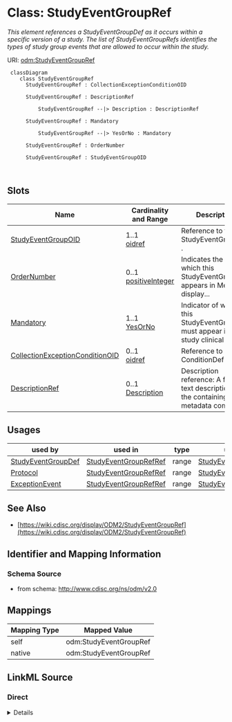 # Class: StudyEventGroupRef


_This element references a StudyEventGroupDef as it occurs within a specific version of a study. The list of StudyEventGroupRefs identifies the types of study group events that are allowed to occur within the study._





URI: [odm:StudyEventGroupRef](http://www.cdisc.org/ns/odm/v2.0/StudyEventGroupRef)



```mermaid
 classDiagram
    class StudyEventGroupRef
      StudyEventGroupRef : CollectionExceptionConditionOID
        
      StudyEventGroupRef : DescriptionRef
        
          StudyEventGroupRef --|> Description : DescriptionRef
        
      StudyEventGroupRef : Mandatory
        
          StudyEventGroupRef --|> YesOrNo : Mandatory
        
      StudyEventGroupRef : OrderNumber
        
      StudyEventGroupRef : StudyEventGroupOID
        
      
```




<!-- no inheritance hierarchy -->


## Slots

| Name | Cardinality and Range | Description | Inheritance |
| ---  | --- | --- | --- |
| [StudyEventGroupOID](StudyEventGroupOID.md) | 1..1 <br/> [oidref](oidref.md) | Reference to the StudyEventGroupDef . | direct |
| [OrderNumber](OrderNumber.md) | 0..1 <br/> [positiveInteger](positiveInteger.md) | Indicates the order in which this StudyEventGroup appears in Metadata display... | direct |
| [Mandatory](Mandatory.md) | 1..1 <br/> [YesOrNo](YesOrNo.md) | Indicator of whether this StudyEventGroup must appear in the study clinical d... | direct |
| [CollectionExceptionConditionOID](CollectionExceptionConditionOID.md) | 0..1 <br/> [oidref](oidref.md) | Reference to a ConditionDef | direct |
| [DescriptionRef](DescriptionRef.md) | 0..1 <br/> [Description](Description.md) | Description reference: A free-text description of the containing metadata com... | direct |





## Usages

| used by | used in | type | used |
| ---  | --- | --- | --- |
| [StudyEventGroupDef](StudyEventGroupDef.md) | [StudyEventGroupRefRef](StudyEventGroupRefRef.md) | range | [StudyEventGroupRef](StudyEventGroupRef.md) |
| [Protocol](Protocol.md) | [StudyEventGroupRefRef](StudyEventGroupRefRef.md) | range | [StudyEventGroupRef](StudyEventGroupRef.md) |
| [ExceptionEvent](ExceptionEvent.md) | [StudyEventGroupRefRef](StudyEventGroupRefRef.md) | range | [StudyEventGroupRef](StudyEventGroupRef.md) |






## See Also

* [https://wiki.cdisc.org/display/ODM2/StudyEventGroupRef](https://wiki.cdisc.org/display/ODM2/StudyEventGroupRef)

## Identifier and Mapping Information







### Schema Source


* from schema: http://www.cdisc.org/ns/odm/v2.0





## Mappings

| Mapping Type | Mapped Value |
| ---  | ---  |
| self | odm:StudyEventGroupRef |
| native | odm:StudyEventGroupRef |





## LinkML Source

<!-- TODO: investigate https://stackoverflow.com/questions/37606292/how-to-create-tabbed-code-blocks-in-mkdocs-or-sphinx -->

### Direct

<details>
```yaml
name: StudyEventGroupRef
description: This element references a StudyEventGroupDef as it occurs within a specific
  version of a study. The list of StudyEventGroupRefs identifies the types of study
  group events that are allowed to occur within the study.
from_schema: http://www.cdisc.org/ns/odm/v2.0
see_also:
- https://wiki.cdisc.org/display/ODM2/StudyEventGroupRef
slots:
- StudyEventGroupOID
- OrderNumber
- Mandatory
- CollectionExceptionConditionOID
- DescriptionRef
slot_usage:
  StudyEventGroupOID:
    name: StudyEventGroupOID
    description: Reference to the StudyEventGroupDef .
    comments:
    - 'Required

      range:oidref

      The StudyEventGroupOID value must match the OID attribute for a StudyEventGroupDef
      in this Study/MetaDataVersion. The StudyEventGroupRefs within a Protocol must
      not have duplicate StudyEventGroupOID values.'
    domain_of:
    - StudyEventGroupRef
    - AbsoluteTimingConstraint
    range: oidref
    required: true
  OrderNumber:
    name: OrderNumber
    description: Indicates the order in which this StudyEventGroup appears in Metadata
      displays or data entry applications.
    comments:
    - 'Optional

      range:positiveInteger

      The StudyEventGroupRefs within a Protocol must not have duplicate OrderNumber
      values.'
    domain_of:
    - StudyEventGroupRef
    - StudyEventRef
    - ItemGroupRef
    - ItemRef
    - CodeListItem
    - Parameter
    - ReturnValue
    - StudyEndPointRef
    range: positiveInteger
  Mandatory:
    name: Mandatory
    description: Indicator of whether this StudyEventGroup must appear in the study
      clinical data for each subject per the study protocol.
    comments:
    - 'Required

      enum values:(Yes | No)

      When the value is Yes, the data for each subject in the study must include a
      StudyEventData element with this StudyEventGroupOID.'
    domain_of:
    - StudyEventGroupRef
    - StudyEventRef
    - ItemGroupRef
    - ItemRef
    range: YesOrNo
    required: true
  CollectionExceptionConditionOID:
    name: CollectionExceptionConditionOID
    description: Reference to a ConditionDef
    comments:
    - 'Optional

      range:oidref

      The CollectionExceptionConditionOID value must match the OID attribute for a
      ConditionDef in this Study/MetaDataVersion.'
    domain_of:
    - StudyEventGroupRef
    - StudyEventRef
    - ItemGroupRef
    - ItemRef
    range: oidref
  DescriptionRef:
    name: DescriptionRef
    domain_of:
    - Study
    - MetaDataVersion
    - ValueListDef
    - StudyEventGroupRef
    - StudyEventGroupDef
    - StudyEventDef
    - ItemGroupDef
    - Origin
    - ItemDef
    - CodeList
    - CodeListItem
    - MethodDef
    - ConditionDef
    - CommentDef
    - Protocol
    - StudyStructure
    - TrialPhase
    - StudyIndication
    - StudyIntervention
    - StudyObjective
    - StudyEndPoint
    - StudyTargetPopulation
    - StudyEstimand
    - IntercurrentEvent
    - SummaryMeasure
    - Arm
    - Epoch
    - TransitionTimingConstraint
    - AbsoluteTimingConstraint
    - RelativeTimingConstraint
    - DurationTimingConstraint
    - WorkflowDef
    - Criterion
    - ExceptionEvent
    - Organization
    - Location
    - ODMFileMetadata
    range: Description
    maximum_cardinality: 1
class_uri: odm:StudyEventGroupRef

```
</details>

### Induced

<details>
```yaml
name: StudyEventGroupRef
description: This element references a StudyEventGroupDef as it occurs within a specific
  version of a study. The list of StudyEventGroupRefs identifies the types of study
  group events that are allowed to occur within the study.
from_schema: http://www.cdisc.org/ns/odm/v2.0
see_also:
- https://wiki.cdisc.org/display/ODM2/StudyEventGroupRef
slot_usage:
  StudyEventGroupOID:
    name: StudyEventGroupOID
    description: Reference to the StudyEventGroupDef .
    comments:
    - 'Required

      range:oidref

      The StudyEventGroupOID value must match the OID attribute for a StudyEventGroupDef
      in this Study/MetaDataVersion. The StudyEventGroupRefs within a Protocol must
      not have duplicate StudyEventGroupOID values.'
    domain_of:
    - StudyEventGroupRef
    - AbsoluteTimingConstraint
    range: oidref
    required: true
  OrderNumber:
    name: OrderNumber
    description: Indicates the order in which this StudyEventGroup appears in Metadata
      displays or data entry applications.
    comments:
    - 'Optional

      range:positiveInteger

      The StudyEventGroupRefs within a Protocol must not have duplicate OrderNumber
      values.'
    domain_of:
    - StudyEventGroupRef
    - StudyEventRef
    - ItemGroupRef
    - ItemRef
    - CodeListItem
    - Parameter
    - ReturnValue
    - StudyEndPointRef
    range: positiveInteger
  Mandatory:
    name: Mandatory
    description: Indicator of whether this StudyEventGroup must appear in the study
      clinical data for each subject per the study protocol.
    comments:
    - 'Required

      enum values:(Yes | No)

      When the value is Yes, the data for each subject in the study must include a
      StudyEventData element with this StudyEventGroupOID.'
    domain_of:
    - StudyEventGroupRef
    - StudyEventRef
    - ItemGroupRef
    - ItemRef
    range: YesOrNo
    required: true
  CollectionExceptionConditionOID:
    name: CollectionExceptionConditionOID
    description: Reference to a ConditionDef
    comments:
    - 'Optional

      range:oidref

      The CollectionExceptionConditionOID value must match the OID attribute for a
      ConditionDef in this Study/MetaDataVersion.'
    domain_of:
    - StudyEventGroupRef
    - StudyEventRef
    - ItemGroupRef
    - ItemRef
    range: oidref
  DescriptionRef:
    name: DescriptionRef
    domain_of:
    - Study
    - MetaDataVersion
    - ValueListDef
    - StudyEventGroupRef
    - StudyEventGroupDef
    - StudyEventDef
    - ItemGroupDef
    - Origin
    - ItemDef
    - CodeList
    - CodeListItem
    - MethodDef
    - ConditionDef
    - CommentDef
    - Protocol
    - StudyStructure
    - TrialPhase
    - StudyIndication
    - StudyIntervention
    - StudyObjective
    - StudyEndPoint
    - StudyTargetPopulation
    - StudyEstimand
    - IntercurrentEvent
    - SummaryMeasure
    - Arm
    - Epoch
    - TransitionTimingConstraint
    - AbsoluteTimingConstraint
    - RelativeTimingConstraint
    - DurationTimingConstraint
    - WorkflowDef
    - Criterion
    - ExceptionEvent
    - Organization
    - Location
    - ODMFileMetadata
    range: Description
    maximum_cardinality: 1
attributes:
  StudyEventGroupOID:
    name: StudyEventGroupOID
    description: Reference to the StudyEventGroupDef .
    comments:
    - 'Required

      range:oidref

      The StudyEventGroupOID value must match the OID attribute for a StudyEventGroupDef
      in this Study/MetaDataVersion. The StudyEventGroupRefs within a Protocol must
      not have duplicate StudyEventGroupOID values.'
    from_schema: http://www.cdisc.org/ns/odm/v2.0
    rank: 1000
    alias: StudyEventGroupOID
    owner: StudyEventGroupRef
    domain_of:
    - StudyEventGroupRef
    - AbsoluteTimingConstraint
    range: oidref
    required: true
  OrderNumber:
    name: OrderNumber
    description: Indicates the order in which this StudyEventGroup appears in Metadata
      displays or data entry applications.
    comments:
    - 'Optional

      range:positiveInteger

      The StudyEventGroupRefs within a Protocol must not have duplicate OrderNumber
      values.'
    from_schema: http://www.cdisc.org/ns/odm/v2.0
    rank: 1000
    alias: OrderNumber
    owner: StudyEventGroupRef
    domain_of:
    - StudyEventGroupRef
    - StudyEventRef
    - ItemGroupRef
    - ItemRef
    - CodeListItem
    - Parameter
    - ReturnValue
    - StudyEndPointRef
    range: positiveInteger
  Mandatory:
    name: Mandatory
    description: Indicator of whether this StudyEventGroup must appear in the study
      clinical data for each subject per the study protocol.
    comments:
    - 'Required

      enum values:(Yes | No)

      When the value is Yes, the data for each subject in the study must include a
      StudyEventData element with this StudyEventGroupOID.'
    from_schema: http://www.cdisc.org/ns/odm/v2.0
    rank: 1000
    alias: Mandatory
    owner: StudyEventGroupRef
    domain_of:
    - StudyEventGroupRef
    - StudyEventRef
    - ItemGroupRef
    - ItemRef
    range: YesOrNo
    required: true
  CollectionExceptionConditionOID:
    name: CollectionExceptionConditionOID
    description: Reference to a ConditionDef
    comments:
    - 'Optional

      range:oidref

      The CollectionExceptionConditionOID value must match the OID attribute for a
      ConditionDef in this Study/MetaDataVersion.'
    from_schema: http://www.cdisc.org/ns/odm/v2.0
    rank: 1000
    alias: CollectionExceptionConditionOID
    owner: StudyEventGroupRef
    domain_of:
    - StudyEventGroupRef
    - StudyEventRef
    - ItemGroupRef
    - ItemRef
    range: oidref
  DescriptionRef:
    name: DescriptionRef
    description: 'Description reference: A free-text description of the containing
      metadata component, unless restricted by Business Rules.'
    from_schema: http://www.cdisc.org/ns/odm/v2.0
    rank: 1000
    identifier: false
    alias: DescriptionRef
    owner: StudyEventGroupRef
    domain_of:
    - Study
    - MetaDataVersion
    - ValueListDef
    - StudyEventGroupRef
    - StudyEventGroupDef
    - StudyEventDef
    - ItemGroupDef
    - Origin
    - ItemDef
    - CodeList
    - CodeListItem
    - MethodDef
    - ConditionDef
    - CommentDef
    - Protocol
    - StudyStructure
    - TrialPhase
    - StudyIndication
    - StudyIntervention
    - StudyObjective
    - StudyEndPoint
    - StudyTargetPopulation
    - StudyEstimand
    - IntercurrentEvent
    - SummaryMeasure
    - Arm
    - Epoch
    - TransitionTimingConstraint
    - AbsoluteTimingConstraint
    - RelativeTimingConstraint
    - DurationTimingConstraint
    - WorkflowDef
    - Criterion
    - ExceptionEvent
    - Organization
    - Location
    - ODMFileMetadata
    range: Description
    maximum_cardinality: 1
class_uri: odm:StudyEventGroupRef

```
</details>